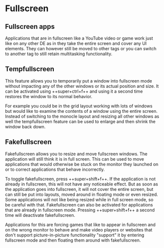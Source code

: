 # Fullscreen

## Fullscreen apps

Applications that are in fullscreen like a YouTube video or game work just like
on any other DE as in they take the entire screen and cover any UI elements.
They can however still be moved to other tags or you can switch to another tag
to still retain multitasking functionality.

## Tempfullscreen

This feature allows you to temporarily put a window into fullscreen mode
without impacting any of the other windows or its actual position and size. It
can be activated using ++super+ctrl+f++ and using it a second time restores the
window to its normal behavior.

For example you could be in the grid layout working with lots of windows but
would like to examine the contents of a window using the entire screen. Instead
of switching to the monocle layout and resizing all other windows as well the
tempfullscreen feature can be used to enlarge and then shrink the window back
down.

## Fakefullscreen

Fakefullscreen allows you to resize and move fullscreen windows. The
application will still think it is in full screen.  This can be used to move
applications that would otherwise be stuck on the monitor they launched on or
to correct applications that behave incorrectly.

To toggle fakefullscreen, press ++super+shift+f++. If the application is not
already in fullscreen, this will not have any noticeable effect.  But as soon
as the application goes into fullscreen, it will not cover the entire screen,
but can still be put into layouts, moved around in floating mode or even
resized. Some applications will not like being resized while in full screen
mode, so be careful with that. Fakefullscreen can also be activated for
applications that are already in fullscreen mode.  Pressing ++super+shift+f++ a
second time will deactivate fakefullscreen.

Applications for this are forcing games that like to appear in fullscreen and
on the wrong monitor to behave and make video players or websites that don't
support picture-in-picture functionality "support" it by entering fullscreen
mode and then floating them around with fakefullscreen.


